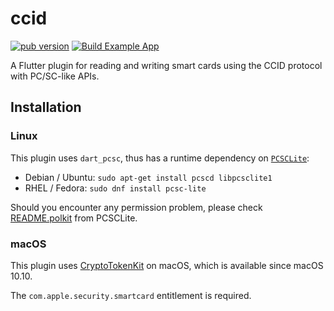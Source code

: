 # ccid

[![pub version](https://img.shields.io/pub/v/ccid)](https://pub.dev/packages/ccid)
[![Build Example App](https://github.com/nfcim/ccid/actions/workflows/example-app.yaml/badge.svg)](https://github.com/nfcim/ccid/actions/workflows/example-app.yaml)

A Flutter plugin for reading and writing smart cards using the CCID protocol with PC/SC-like APIs.

## Installation


### Linux

This plugin uses `dart_pcsc`, thus has a runtime dependency on [`PCSCLite`](https://pcsclite.apdu.fr/):

* Debian / Ubuntu: `sudo apt-get install pcscd libpcsclite1`
* RHEL / Fedora: `sudo dnf install pcsc-lite`

Should you encounter any permission problem, please check [README.polkit](https://github.com/LudovicRousseau/PCSC/blob/master/doc/README.polkit) from PCSCLite.

### macOS

This plugin uses [CryptoTokenKit](https://developer.apple.com/documentation/cryptotokenkit) on macOS, 
which is available since macOS 10.10.

The `com.apple.security.smartcard` entitlement is required.
